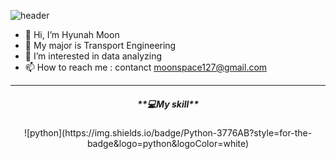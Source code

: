 ![header](https://capsule-render.vercel.app/api?type=venom&color=auto&customColorList=4&height=300&section=header&text=Hyunah's%20Github&fontSize=70)
- 👋 Hi, I’m Hyunah Moon
- 📝 My major is Transport Engineering
- 👀 I’m interested in data analyzing
- 📫 How to reach me : contanct moonspace127@gmail.com
----------------------------------------
<h5 align="center">
**💻My skill**
</h5> 

<div align="center">
  ![python](https://img.shields.io/badge/Python-3776AB?style=for-the-badge&logo=python&logoColor=white)
</div>




